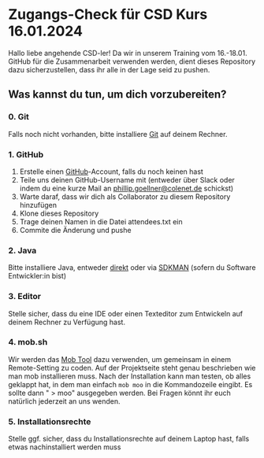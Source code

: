 # Zugangs-Check für CSD Kurs 16.01.2024
 
Hallo liebe angehende CSD-ler! Da wir in unserem Training vom 16.-18.01. GitHub für die Zusammenarbeit verwenden werden, dient dieses Repository dazu sicherzustellen, dass ihr alle in der Lage seid zu pushen.
 
## Was kannst du tun, um dich vorzubereiten?

### 0. Git

Falls noch nicht vorhanden, bitte installiere [Git](https://git-scm.com/) auf deinem Rechner.
 
### 1. GitHub
 
1. Erstelle einen [GitHub](https://github.com/)-Account, falls du noch keinen hast
2. Teile uns deinen GitHub-Username mit (entweder über Slack oder indem du eine kurze Mail an phillip.goellner@colenet.de schickst)
3. Warte daraf, dass wir dich als Collaborator zu diesem Repository hinzufügen
4. Klone dieses Repository
5. Trage deinen Namen in die Datei attendees.txt ein
6. Commite die Änderung und pushe


### 2. Java 

Bitte installiere Java, entweder [direkt](https://www.java.com/en/download/) oder via [SDKMAN](https://sdkman.io/) (sofern du Software Entwickler:in bist)

### 3. Editor 
Stelle sicher, dass du eine IDE oder einen Texteditor zum Entwickeln auf deinem Rechner zu Verfügung hast.

### 4. mob.sh

Wir werden das [Mob Tool](https://mob.sh/) dazu verwenden, um gemeinsam in einem Remote-Setting zu coden. Auf der Projektseite steht genau beschrieben wie man mob installieren muss. Nach der Installation kann man testen, ob alles geklappt hat, in dem man einfach `mob moo` in die Kommandozeile eingibt. Es sollte dann " > moo" ausgegeben werden.
Bei Fragen könnt ihr euch natürlich jederzeit an uns wenden.

### 5. Installationsrechte

Stelle ggf. sicher, dass du Installationsrechte auf deinem Laptop hast, falls etwas nachinstalliert werden muss
